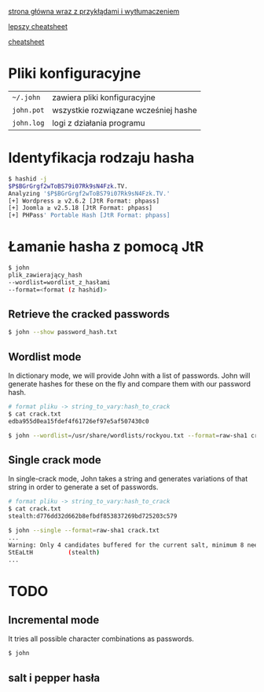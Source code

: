 [strona główna wraz z przykłądami i wytłumaczeniem](https://www.openwall.com/john/doc/EXAMPLES.shtml)

[lepszy cheatsheet](https://cheatsheet.haax.fr/passcracking-hashfiles/john_cheatsheet/)

[cheatsheet](https://countuponsecurity.files.wordpress.com/2016/09/jtr-cheat-sheet.pdf)

# Pliki konfiguracyjne
|            |                                      |
| ---------- | :----------------------------------- |
| `~/.john`  | zawiera pliki konfiguracyjne         |
| `john.pot` | wszystkie rozwiązane wcześniej hashe |
| `john.log` | logi z działania programu            |

# Identyfikacja rodzaju hasha
```bash
$ hashid -j
$P$BGrGrgf2wToBS79i07Rk9sN4Fzk.TV.
Analyzing '$P$BGrGrgf2wToBS79i07Rk9sN4Fzk.TV.'
[+] Wordpress ≥ v2.6.2 [JtR Format: phpass]
[+] Joomla ≥ v2.5.18 [JtR Format: phpass]
[+] PHPass' Portable Hash [JtR Format: phpass]
```
# Łamanie hasha z pomocą JtR
```bash
$ john 
plik_zawierający_hash
--wordlist=wordlist_z_hasłami 
--format=<format (z hashid)> 
```
## Retrieve the cracked passwords
```bash
$ john --show password_hash.txt
```
## Wordlist mode
In dictionary mode, we will provide John with a list of passwords. John will generate hashes for these on the fly and compare them with our password hash.
```bash
# format pliku -> string_to_vary:hash_to_crack
$ cat crack.txt
edba955d0ea15fdef4f61726ef97e5af507430c0

$ john --wordlist=/usr/share/wordlists/rockyou.txt --format=raw-sha1 crack.txt
```

## Single crack mode
In single-crack mode, John takes a string and generates variations of that string in order to generate a set of passwords.  
```bash
# format pliku -> string_to_vary:hash_to_crack
$ cat crack.txt
stealth:d776dd32d662b8efbdf853837269bd725203c579

$ john --single --format=raw-sha1 crack.txt
...
Warning: Only 4 candidates buffered for the current salt, minimum 8 needed for performance.
StEaLtH          (stealth)     
... 
```
# TODO
## Incremental mode
It tries all possible character combinations as passwords.
```bash
$ john 
```
## salt i pepper hasła
##
